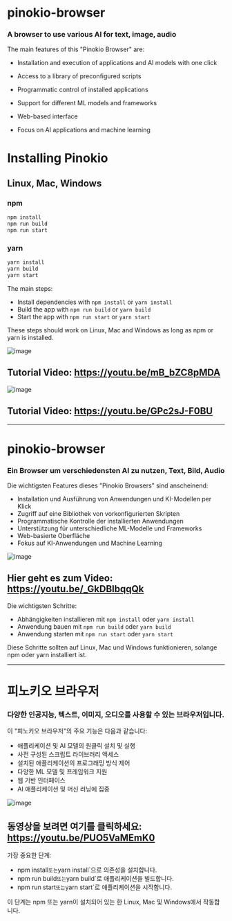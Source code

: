 # pinokio-browser 

### A browser to use various AI for text, image, audio

The main features of this "Pinokio Browser" are:

- Installation and execution of applications and AI models with one click

- Access to a library of preconfigured scripts

- Programmatic control of installed applications

- Support for different ML models and frameworks 

- Web-based interface

- Focus on AI applications and machine learning


# Installing Pinokio 

## Linux, Mac, Windows

### npm

```bash
npm install
npm run build
npm run start
```

### yarn

```bash  
yarn install
yarn build
yarn start
```

The main steps:

- Install dependencies with `npm install` or `yarn install`
- Build the app with `npm run build` or `yarn build`
- Start the app with `npm run start` or `yarn start`

These steps should work on Linux, Mac and Windows as long as npm or yarn is installed.


![image](https://github.com/ogerly/pinokio-browser/assets/1324583/50c2bcce-d25f-44bf-a6d9-d13e0cd80a83)
## Tutorial Video: https://youtu.be/mB_bZC8pMDA


![image](https://github.com/ogerly/pinokio-browser/assets/1324583/0db56fb4-bb95-40ba-9a3d-e3773bd9e8a0)
## Tutorial Video: https://youtu.be/GPc2sJ-F0BU
 

________

# pinokio-browser
### Ein Browser um verschiedensten AI zu nutzen, Text, Bild, Audio

Die wichtigsten Features dieses "Pinokio Browsers" sind anscheinend:

- Installation und Ausführung von Anwendungen und KI-Modellen per Klick
- Zugriff auf eine Bibliothek von vorkonfigurierten Skripten
- Programmatische Kontrolle der installierten Anwendungen
- Unterstützung für unterschiedliche ML-Modelle und Frameworks
- Web-basierte Oberfläche
- Fokus auf KI-Anwendungen und Machine Learning


![image](https://github.com/ogerly/pinokio-browser/assets/1324583/3fcfc0e1-cb4e-4273-8a56-ab221a559348)

## Hier geht es zum Video: https://youtu.be/_GkDBlbqqQk

Die wichtigsten Schritte:

- Abhängigkeiten installieren mit `npm install` oder `yarn install`
- Anwendung bauen mit `npm run build` oder `yarn build`
- Anwendung starten mit `npm run start` oder `yarn start`

Diese Schritte sollten auf Linux, Mac und Windows funktionieren, solange npm oder yarn installiert ist.


_______

# 피노키오 브라우저
### 다양한 인공지능, 텍스트, 이미지, 오디오를 사용할 수 있는 브라우저입니다.

이 "피노키오 브라우저"의 주요 기능은 다음과 같습니다:

- 애플리케이션 및 AI 모델의 원클릭 설치 및 실행
- 사전 구성된 스크립트 라이브러리 액세스
- 설치된 애플리케이션의 프로그래밍 방식 제어
- 다양한 ML 모델 및 프레임워크 지원
- 웹 기반 인터페이스
- AI 애플리케이션 및 머신 러닝에 집중


![image](https://github.com/ogerly/pinokio-browser/assets/1324583/8b29551a-ec5a-44f6-9d33-9757877a6555)

## 동영상을 보려면 여기를 클릭하세요: https://youtu.be/PUO5VaMEmK0

가장 중요한 단계:

- npm install` 또는 `yarn install`으로 의존성을 설치합니다.
- npm run build` 또는 `yarn build`로 애플리케이션을 빌드합니다.
- npm run start` 또는 `yarn start`로 애플리케이션을 시작합니다.

이 단계는 npm 또는 yarn이 설치되어 있는 한 Linux, Mac 및 Windows에서 작동합니다.

